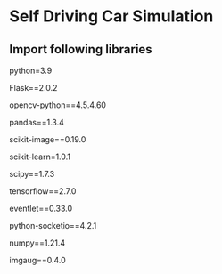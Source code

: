 # Self Driving Car Simulation

## Import following libraries
python=3.9

Flask==2.0.2

opencv-python==4.5.4.60

pandas==1.3.4

scikit-image==0.19.0

scikit-learn=1.0.1

scipy==1.7.3

tensorflow==2.7.0

eventlet==0.33.0

python-socketio==4.2.1

numpy==1.21.4

imgaug==0.4.0
